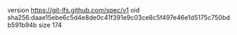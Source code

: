 version https://git-lfs.github.com/spec/v1
oid sha256:daae15ebe6c5d4e8de0c41f391e9c03ce8c5f497e46e1d5175c750bdb591b94b
size 174
